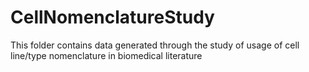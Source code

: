 # CellNomenclatureStudy
This folder contains data generated through the study of usage of cell line/type nomenclature in biomedical literature
